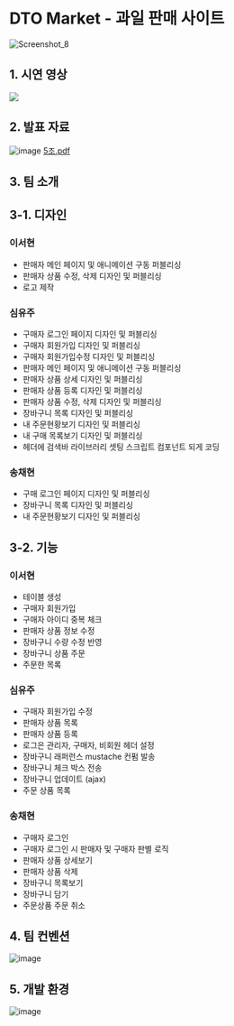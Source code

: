 # DTO Market - 과일 판매 사이트
![Screenshot_8](https://github.com/yuzusim/finalproject-dtomarket/assets/153695703/f23d3830-2718-449d-af1f-d1a8154eb128)

## 1. 시연 영상
<img src="![판매자](https://github.com/yuzusim/finalproject-dtomarket/assets/153695703/fa876915-6894-4352-b1cc-daad5ea17fd5)">

## 2. 발표 자료
![image](https://github.com/yuzusim/finalproject-dtomarket/assets/153695703/9d5e33d0-87b6-4fbe-a243-b3f4f6c21f8d)
[5조.pdf](https://github.com/yuzusim/finalproject-dtomarket/files/15412619/5.pdf)

## 3. 팀 소개
## 3-1. 디자인
### 이서현
+ 판매자 메인 페이지 및 애니메이션 구동 퍼블리싱
+ 판매자 상품 수정, 삭제 디자인 및 퍼블리싱
+ 로고 제작

### 심유주
+ 구매자 로그인 페이지 디자인 및 퍼블리싱
+ 구매자 회원가입 디자인 및 퍼블리싱
+ 구매자 회원가입수정 디자인 및 퍼블리싱
+ 판매자 메인 페이지 및 애니메이션 구동 퍼블리싱
+ 판매자 상품 상세 디자인 및 퍼블리싱
+ 판매자 상품 등록 디자인 및 퍼블리싱
+ 판매자 상품 수정, 삭제 디자인 및 퍼블리싱
+ 장바구니 목록 디자인 및 퍼블리싱
+ 내 주문현황보기 디자인 및 퍼블리싱
+ 내 구매 목록보기 디자인 및 퍼블리싱
+ 헤더에 검색바 라이브러리 셋팅 스크립트 컴포넌트 되게 코딩

### 송채현
+ 구매 로그인 페이지 디자인 및 퍼블리싱
+ 장바구니 목록 디자인 및 퍼블리싱
+ 내 주문현황보기 디자인 및 퍼블리싱

## 3-2. 기능
### 이서현
+ 테이블 생성
+ 구매자 회원가입
+ 구매자 아이디 중복 체크
+ 판매자 상품 정보 수정
+ 장바구니 수량 수정 반영
+ 장바구니 상품 주문
+ 주문한 목록

### 심유주
+ 구매자 회원가입 수정
+ 판매자 상품 목록
+ 판매자 상품 등록
+ 로그은 관리자, 구매자, 비회원 헤더 설정
+ 장바구니 래퍼런스 mustache 컨펌 발송
+ 장바구니 체크 박스 전송
+ 장바구니 업데이트 (ajax)
+ 주문 상품 목록
  
### 송채현
+ 구매자 로그인
+ 구매자 로그인 시 판매자 및 구매자 판별 로직
+ 판매자 상품 상세보기
+ 판매자 상품 삭제
+ 장바구니 목록보기
+ 장바구니 담기
+ 주문상품 주문 취소

## 4. 팀 컨벤션
![image](https://github.com/yuzusim/finalproject-dtomarket/assets/153695703/4415aca8-0156-4eb0-b65b-f795a925296d)


## 5. 개발 환경
![image](https://github.com/yuzusim/finalproject-dtomarket/assets/153695703/09465c6f-0e28-4029-a853-5700112a115d)
